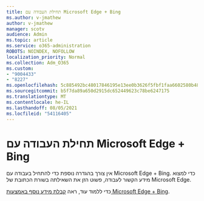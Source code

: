 ```yaml
---
title: תחילת העבודה עם Microsoft Edge + Bing
ms.author: v-jmathew
author: v-jmathew
manager: scotv
audience: Admin
ms.topic: article
ms.service: o365-administration
ROBOTS: NOINDEX, NOFOLLOW
localization_priority: Normal
ms.collection: Adm_O365
ms.custom:
- "9004433"
- "8227"
ms.openlocfilehash: 5c885492bc48017846195e13ee0b3626f5fbf1faa6602580b487141a6d21df9d
ms.sourcegitcommit: b5f7da89a650d2915dc652449623c78be6247175
ms.translationtype: MT
ms.contentlocale: he-IL
ms.lasthandoff: 08/05/2021
ms.locfileid: "54116405"
---
```

# <a name="get-started-with-microsoft-edge--bing"></a>תחילת העבודה עם Microsoft Edge + Bing

אין צורך בהגדרה נוספת כדי להתחיל בעבודה עם Microsoft Edge + Bing. כדי למצוא מידע הקשור לעבודה, פשוט הזן את השאילתה בשורת הכתובת של Microsoft Edge.

כדי ללמוד עוד, ראה [קבלת מידע נוסף באמצעות Microsoft Edge + Bing](https://go.microsoft.com/fwlink/?linkid=2152963).
